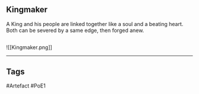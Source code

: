 ## Kingmaker
A King and his people are linked together
like a soul and a beating heart.
Both can be severed by a same edge,
then forged anew.
##
![[Kingmaker.png]]

---
## Tags
#Artefact
#PoE1